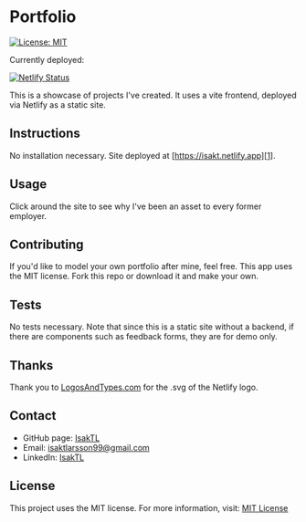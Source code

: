 # Portfolio
[![License: MIT](https://img.shields.io/badge/License-MIT-yellow.svg)](https://opensource.org/licenses/MIT)

Currently deployed:

[![Netlify Status](https://api.netlify.com/api/v1/badges/4e237203-c199-46d9-b3d6-026601aefb1d/deploy-status)][1]

This is a showcase of projects I've created. It uses a vite frontend, deployed via Netlify as a static site.

## Instructions
No installation necessary. Site deployed at [https://isakt.netlify.app][1].

## Usage
Click around the site to see why I've been an asset to every former employer.

## Contributing
If you'd like to model your own portfolio after mine, feel free. This app uses the MIT license. Fork this repo or download it and make your own.

## Tests
No tests necessary. Note that since this is a static site without a backend, if there are components such as feedback forms, they are for demo only.

## Thanks
Thank you to [LogosAndTypes.com](LogosAndTypes.com) for the .svg of the Netlify logo.

## Contact
* GitHub page: [IsakTL](https://github.com/IsakTL)
* Email: [isaktlarsson99@gmail.com](mailto:isaktlarsson99@gmail.com)
* LinkedIn: [IsakTL](https://www.linkedin.com/in/isaktl/)

## License
This project uses the MIT license. For more information, visit: [MIT License](https://spdx.org/licenses/MIT.html)

[1]: https://isakt.netlify.app
